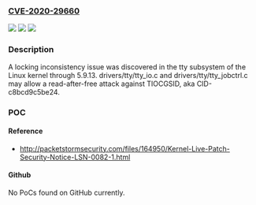 ### [CVE-2020-29660](https://cve.mitre.org/cgi-bin/cvename.cgi?name=CVE-2020-29660)
![](https://img.shields.io/static/v1?label=Product&message=n%2Fa&color=blue)
![](https://img.shields.io/static/v1?label=Version&message=n%2Fa&color=blue)
![](https://img.shields.io/static/v1?label=Vulnerability&message=n%2Fa&color=brighgreen)

### Description

A locking inconsistency issue was discovered in the tty subsystem of the Linux kernel through 5.9.13. drivers/tty/tty_io.c and drivers/tty/tty_jobctrl.c may allow a read-after-free attack against TIOCGSID, aka CID-c8bcd9c5be24.

### POC

#### Reference
- http://packetstormsecurity.com/files/164950/Kernel-Live-Patch-Security-Notice-LSN-0082-1.html

#### Github
No PoCs found on GitHub currently.

